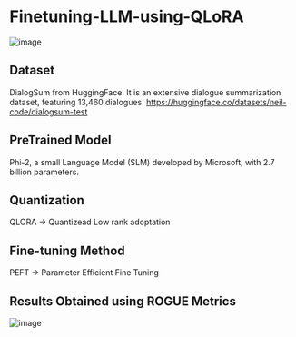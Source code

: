 # Finetuning-LLM-using-QLoRA

![image](https://github.com/newacronym/Finetuning-LLM-using-QLoRA/assets/51745787/d9ad03a3-d210-4e24-93ea-645dd1e9f694)

## Dataset 
DialogSum from HuggingFace. It is an extensive dialogue summarization dataset, featuring 13,460 dialogues.
<https://huggingface.co/datasets/neil-code/dialogsum-test>

## PreTrained Model
Phi-2, a small Language Model (SLM) developed by Microsoft, with 2.7 billion parameters.

## Quantization
QLORA -> Quantizead Low rank adoptation

## Fine-tuning Method
PEFT -> Parameter Efficient Fine Tuning

## Results Obtained using ROGUE Metrics
![image](https://github.com/newacronym/Finetuning-LLM-using-QLoRA/assets/51745787/411c6dce-f9f9-4762-ada4-e5db7d873640)
